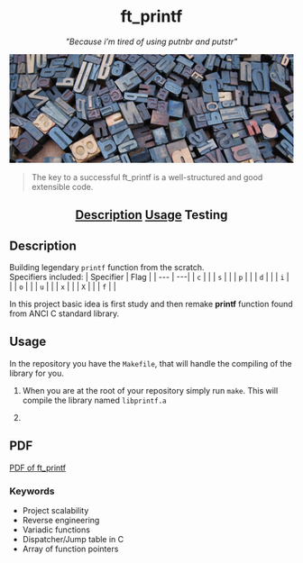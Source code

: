 <h1 align="center">ft_printf </h1>

<em><p align="center" style="italic">"Because i’m tired of using putnbr and putstr"</p></em>

![Score](./README/letters.jpg)

> The key to a successful ft_printf is a well-structured and good extensible code.

<h2 align="center">
	<a href="#-description">Description</a>
	<a href="##-Usage">Usage</a>
	<a>Testing</a>
</h2>

## Description

Building legendary `printf` function from the scratch.\
Specifiers included:
| Specifier | Flag |
| --- | ---|
| `c` | |
| `s` | |
| `p` | |
| `d` | |
| `i` | |
| `o` | |
| `u` | |
| `x` | |
| `X` | |
| `f` | |


In this project basic idea is first study and then remake **printf** function found from ANCI C standard library.

## Usage

In the repository you have the `Makefile`, that will handle the compiling of the library for you.

1. When you are at the root of your repository simply run `make`. This will 
compile the library named `libprintf.a`

2. 


## PDF

[PDF of ft_printf](https://cdn.intra.42.fr/pdf/pdf/6609/ft_printf.en.pdf)

### Keywords

- Project scalability
- Reverse engineering
- Variadic functions
- Dispatcher/Jump table in C
- Array of function pointers
